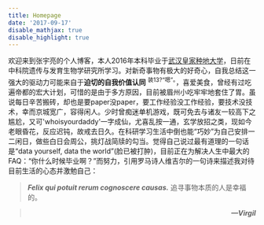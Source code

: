 ```yaml
---
title: Homepage
date: '2017-09-17'
disable_mathjax: true
disable_highlight: true
---
```

欢迎来到张宇亮的个人博客，本人2016年本科毕业于[武汉皇家种地大学](http://www.hzau.edu.cn/)，日前在中科院遗传与发育生物学研究所学习。对新奇事物有极大的好奇心，自我总结这一强大的驱动力可能来自于**迫切的自我价值认同** <sup>装13?“嗯”。</sup>，喜爱美食，曾经有过吃遍帝都的宏大计划，可惜的是由于多方原因，目前被眉州小吃牢牢地套住了胃。虽说每日辛苦搬砖，却也是要paper没paper，要工作经验没工作经验，要技术没技术，幸而京城宽广，容得闲人。少时曾痴迷单机游戏，既可免去与诸友一较高下之尴尬，又可'whoisyourdaddy'一字成仙，尤喜乱按一通，玄学放招之类，现如今老眼昏花，反应迟钝，故戒去日久。在科研学习生活中倒也能“巧妙”为自己安排一二闲日，做些白日会周公，挑灯战简牍的勾当。觉得自己说过最有道理的一句话是“data yourself, data the world”(脸已被打肿)，目前正在为解决人生中最大的FAQ：“你什么时候毕业啊？”而努力，引用罗马诗人维吉尔的一句诗来描述我对待目前生活的心态并激勉自己：

> ***Felix qui potuit rerum cognoscere causas.***
> 追寻事物本质的人是幸福的。

> ***<div align=right>—Virgil</div>***
